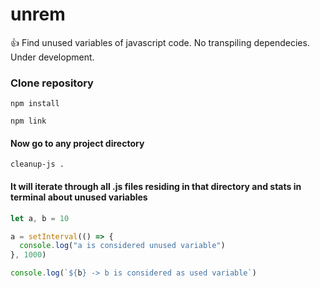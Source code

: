 # unrem
👍 Find unused variables of javascript code. No transpiling dependecies. Under development.

### Clone repository

```
npm install
```

```
npm link
```

#### Now go to any project directory

```
cleanup-js .
```

#### It will iterate through all .js files residing in that directory and stats in terminal about unused variables

```javascript
let a, b = 10

a = setInterval(() => {
  console.log("a is considered unused variable")
}, 1000)

console.log(`${b} -> b is considered as used variable`)

```
